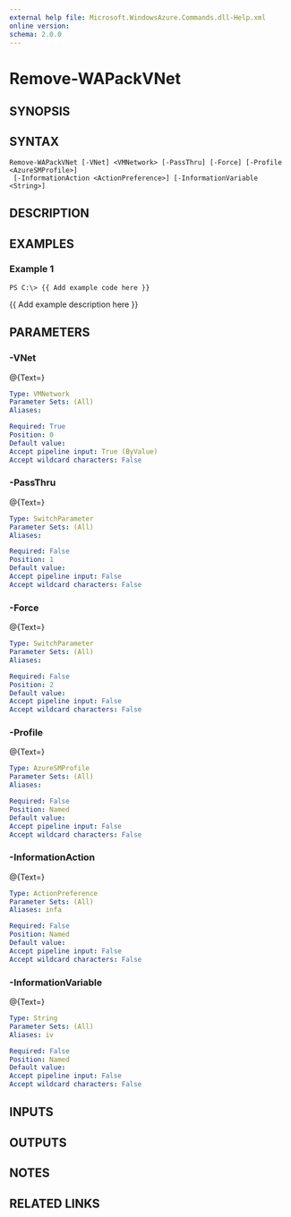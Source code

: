 ```yaml
---
external help file: Microsoft.WindowsAzure.Commands.dll-Help.xml
online version: 
schema: 2.0.0
---
```


# Remove-WAPackVNet
## SYNOPSIS

## SYNTAX

```
Remove-WAPackVNet [-VNet] <VMNetwork> [-PassThru] [-Force] [-Profile <AzureSMProfile>]
 [-InformationAction <ActionPreference>] [-InformationVariable <String>]
```

## DESCRIPTION

## EXAMPLES

### Example 1
```
PS C:\> {{ Add example code here }}
```

{{ Add example description here }}

## PARAMETERS

### -VNet
@{Text=}

```yaml
Type: VMNetwork
Parameter Sets: (All)
Aliases: 

Required: True
Position: 0
Default value: 
Accept pipeline input: True (ByValue)
Accept wildcard characters: False
```

### -PassThru
@{Text=}

```yaml
Type: SwitchParameter
Parameter Sets: (All)
Aliases: 

Required: False
Position: 1
Default value: 
Accept pipeline input: False
Accept wildcard characters: False
```

### -Force
@{Text=}

```yaml
Type: SwitchParameter
Parameter Sets: (All)
Aliases: 

Required: False
Position: 2
Default value: 
Accept pipeline input: False
Accept wildcard characters: False
```

### -Profile
@{Text=}

```yaml
Type: AzureSMProfile
Parameter Sets: (All)
Aliases: 

Required: False
Position: Named
Default value: 
Accept pipeline input: False
Accept wildcard characters: False
```

### -InformationAction
@{Text=}

```yaml
Type: ActionPreference
Parameter Sets: (All)
Aliases: infa

Required: False
Position: Named
Default value: 
Accept pipeline input: False
Accept wildcard characters: False
```

### -InformationVariable
@{Text=}

```yaml
Type: String
Parameter Sets: (All)
Aliases: iv

Required: False
Position: Named
Default value: 
Accept pipeline input: False
Accept wildcard characters: False
```

## INPUTS

## OUTPUTS

## NOTES

## RELATED LINKS

